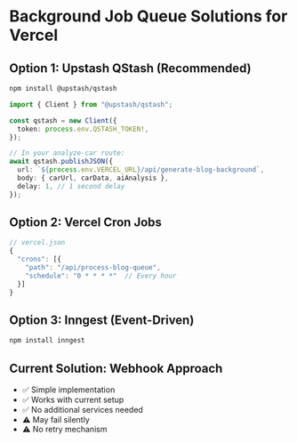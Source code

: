 # Background Job Queue Solutions for Vercel

## Option 1: Upstash QStash (Recommended)
```bash
npm install @upstash/qstash
```

```typescript
import { Client } from "@upstash/qstash";

const qstash = new Client({
  token: process.env.QSTASH_TOKEN!,
});

// In your analyze-car route:
await qstash.publishJSON({
  url: `${process.env.VERCEL_URL}/api/generate-blog-background`,
  body: { carUrl, carData, aiAnalysis },
  delay: 1, // 1 second delay
});
```

## Option 2: Vercel Cron Jobs
```typescript
// vercel.json
{
  "crons": [{
    "path": "/api/process-blog-queue",
    "schedule": "0 * * * *"  // Every hour
  }]
}
```

## Option 3: Inngest (Event-Driven)
```bash
npm install inngest
```

## Current Solution: Webhook Approach
- ✅ Simple implementation
- ✅ Works with current setup  
- ✅ No additional services needed
- ⚠️ May fail silently
- ⚠️ No retry mechanism